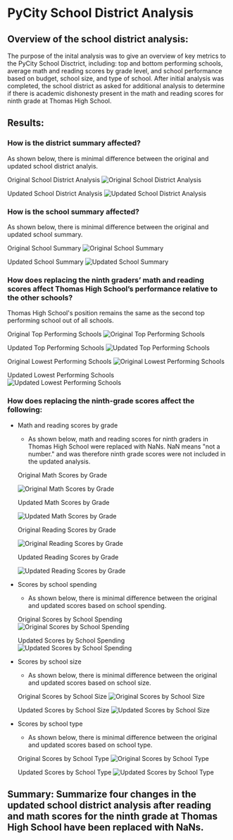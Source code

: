 # PyCity School District Analysis

## Overview of the school district analysis: 
The purpose of the inital analysis was to give an overview of key metrics to the PyCity School Disctrict, including: top and bottom performing schools, average math and reading scores by grade level, and school performance based on budget, school size, and type of school. After initial analysis was completed, the school district as asked for additional analysis to determine if there is academic dishonesty present in the math and reading scores for ninth grade at Thomas High School. 

## Results: 
### How is the district summary affected?

As shown below, there is minimal difference between the original and updated school district analyis.

Original School District Analysis
![Original School District Analysis](https://github.com/Lindsey-Maag/School_District_Analysis/blob/main/Resources/district_summary.PNG)

Updated School District Analysis
![Updated School District Analysis](https://github.com/Lindsey-Maag/School_District_Analysis/blob/main/Resources/district_summary_updated.PNG)


### How is the school summary affected?

As shown below, there is minimal difference between the original and updated school summary.

Original School Summary
![Original School Summary](https://github.com/Lindsey-Maag/School_District_Analysis/blob/main/Resources/school_summary.PNG)

Updated School Summary
![Updated School Summary](https://github.com/Lindsey-Maag/School_District_Analysis/blob/main/Resources/school_summary_updated.PNG)


### How does replacing the ninth graders’ math and reading scores affect Thomas High School’s performance relative to the other schools?

Thomas High School's position remains the same as the second top performing school out of all schools.

Original Top Performing Schools
![Original Top Performing Schools](https://github.com/Lindsey-Maag/School_District_Analysis/blob/main/Resources/top_schools.PNG)

Updated Top Performing Schools
![Updated Top Performing Schools](https://github.com/Lindsey-Maag/School_District_Analysis/blob/main/Resources/top_schools_updated.PNG)

Original Lowest Performing Schools
![Original Lowest Performing Schools](https://github.com/Lindsey-Maag/School_District_Analysis/blob/main/Resources/bottom_schools.PNG)

Updated Lowest Performing Schools
![Updated Lowest Performing Schools](https://github.com/Lindsey-Maag/School_District_Analysis/blob/main/Resources/bottom_schools_updated.PNG)


### How does replacing the ninth-grade scores affect the following:

- Math and reading scores by grade

  - As shown below, math and reading scores for ninth graders in Thomas High School were replaced with NaNs. NaN means "not a number." and was therefore ninth grade scores were not included in the updated analysis.

  Original Math Scores by Grade
  
  ![Original Math Scores by Grade](https://github.com/Lindsey-Maag/School_District_Analysis/blob/main/Resources/math_scores_by_grade.PNG)
  
  Updated Math Scores by Grade
  
  ![Updated Math Scores by Grade](https://github.com/Lindsey-Maag/School_District_Analysis/blob/main/Resources/math_scores_by_grade_updated.PNG)

  Original Reading Scores by Grade
  
  ![Original Reading Scores by Grade](https://github.com/Lindsey-Maag/School_District_Analysis/blob/main/Resources/reading_scores_by_grade.PNG)
  
  Updated Reading Scores by Grade
  
  ![Updated Reading Scores by Grade](https://github.com/Lindsey-Maag/School_District_Analysis/blob/main/Resources/reading_scores_by_grade_updated.PNG)
  
  
- Scores by school spending

  - As shown below, there is minimal difference between the original and updated scores based on school spending. 
  
  Original Scores by School Spending
  ![Original Scores by School Spending](https://github.com/Lindsey-Maag/School_District_Analysis/blob/main/Resources/school_spending.PNG)
  
  Updated Scores by School Spending
  ![Updated Scores by School Spending](https://github.com/Lindsey-Maag/School_District_Analysis/blob/main/Resources/school_spending_updated.PNG)
  
  
- Scores by school size

  - As shown below, there is minimal difference between the original and updated scores based on school size.

  Original Scores by School Size
  ![Original Scores by School Size](https://github.com/Lindsey-Maag/School_District_Analysis/blob/main/Resources/school_size.PNG)

  Updated Scores by School Size
  ![Updated Scores by School Size](https://github.com/Lindsey-Maag/School_District_Analysis/blob/main/Resources/school_size_updated.PNG)


- Scores by school type

  - As shown below, there is minimal difference between the original and updated scores based on school type.

  Original Scores by School Type
  ![Original Scores by School Type](https://github.com/Lindsey-Maag/School_District_Analysis/blob/main/Resources/school_type.PNG)

  Updated Scores by School Type
  ![Updated Scores by School Type](https://github.com/Lindsey-Maag/School_District_Analysis/blob/main/Resources/school_type_updated.PNG)
  
  
## Summary: Summarize four changes in the updated school district analysis after reading and math scores for the ninth grade at Thomas High School have been replaced with NaNs.
 
